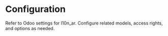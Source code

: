 # Configuration

Refer to Odoo settings for l10n_ar. Configure related models, access rights, and options as needed.
